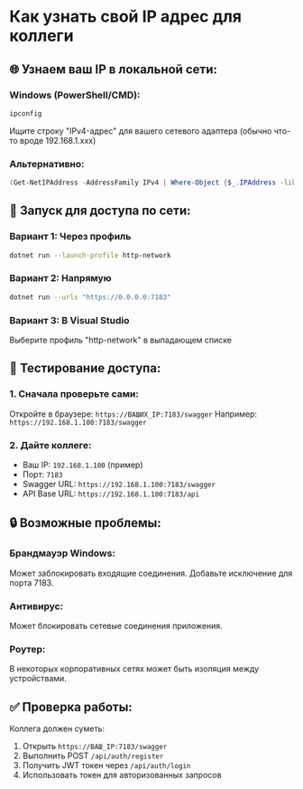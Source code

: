 # Как узнать свой IP адрес для коллеги

## 🌐 Узнаем ваш IP в локальной сети:

### Windows (PowerShell/CMD):
```powershell
ipconfig
```
Ищите строку "IPv4-адрес" для вашего сетевого адаптера (обычно что-то вроде 192.168.1.xxx)

### Альтернативно:
```powershell
(Get-NetIPAddress -AddressFamily IPv4 | Where-Object {$_.IPAddress -like "192.168.*"}).IPAddress
```

## 🚀 Запуск для доступа по сети:

### Вариант 1: Через профиль
```bash
dotnet run --launch-profile http-network
```

### Вариант 2: Напрямую
```bash
dotnet run --urls "https://0.0.0.0:7183"
```

### Вариант 3: В Visual Studio
Выберите профиль "http-network" в выпадающем списке

## 📱 Тестирование доступа:

### 1. Сначала проверьте сами:
Откройте в браузере: `https://ВАШИХ_IP:7183/swagger`
Например: `https://192.168.1.100:7183/swagger`

### 2. Дайте коллеге:
- Ваш IP: `192.168.1.100` (пример)
- Порт: `7183`
- Swagger URL: `https://192.168.1.100:7183/swagger`
- API Base URL: `https://192.168.1.100:7183/api`

## 🔒 Возможные проблемы:

### Брандмауэр Windows:
Может заблокировать входящие соединения. Добавьте исключение для порта 7183.

### Антивирус:
Может блокировать сетевые соединения приложения.

### Роутер:
В некоторых корпоративных сетях может быть изоляция между устройствами.

## ✅ Проверка работы:

Коллега должен суметь:
1. Открыть `https://ВАШ_IP:7183/swagger`
2. Выполнить POST `/api/auth/register` 
3. Получить JWT токен через `/api/auth/login`
4. Использовать токен для авторизованных запросов
